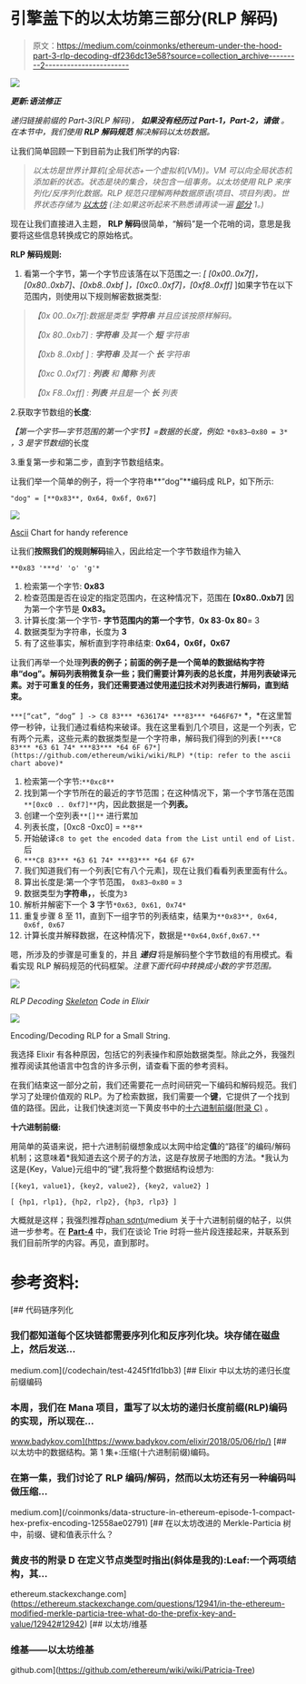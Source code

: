 # 引擎盖下的以太坊第三部分(RLP 解码)

> 原文：<https://medium.com/coinmonks/ethereum-under-the-hood-part-3-rlp-decoding-df236dc13e58?source=collection_archive---------2----------------------->

![](img/b920e96c9d45a53f7096bba7cf898fef.png)

***更新:语法修正***

*递归链接前缀的 Part-3(RLP 解码)，* ***如果没有经历过 Part-1，Part-2，请做*** *。在本节中，我们使用* ***RLP 解码规范*** *解决解码以太坊数据。*

让我们简单回顾一下到目前为止我们所学的内容:

> *以太坊是世界计算机(全局状态+一个虚拟机(VM))。VM 可以向全局状态机添加新的状态。状态是块的集合，块包含一组事务。以太坊使用 RLP 来序列化/反序列化数据。RLP 规范只理解两种数据原语(项目、项目列表)。世界状态存储为* [*以太坊*](https://github.com/ethereum/wiki/wiki/Patricia-Tree) *(注:如果这听起来不熟悉请再读一遍* [*部分*](/@deepakraous/ethereum-under-the-hood-part-i-ver-0-1-4f2fb24b3d68) *1。)*

现在让我们直接进入主题， **RLP 解码**很简单，“解码”是一个花哨的词，意思是我要将这些信息转换成它的原始格式。

**RLP 解码规则:**

1.  看第一个字节，第一个字节应该落在以下范围之一: *[ [0x00..0x7f]，[0x80..0xb7]、[0xb8..0xbf ]，[0xc0..0xf7]，[0xf8..0xff]* ]如果字节在以下范围内，则使用以下规则解密数据类型:

> *【0x 00..0x7f]:数据是类型* ***字符串*** *并且应该按原样解码。*
> 
> *【0x 80..0xb7] :* ***字符串*** *及其一个* ***短*** *字符串*
> 
> *【0xb 8..0xbf ] :* ***字符串*** *及其一个* ***长*** *字符串*
> 
> *【0xc 0..0xf7] :* ***列表*** *和* ***简称*** *列表*
> 
> *【0x F8..0xff] :* ***列表*** *并且是一个* ***长*** *列表*

2.获取字节数组的**长度**:

*【第一个字节—字节范围的第一个字节】=数据的长度，例如:* `*0x83–0x80 = 3*` *，3 是字节数组*的长度

3.重复第一步和第二步，直到字节数组结束。

让我们举一个简单的例子，将一个字符串**“dog”**编码成 RLP，如下所示:

```
"dog" = [**0x83**, 0x64, 0x6f, 0x67]
```

![](img/c6c60d170cadcdc45741021d999ef186.png)

[Ascii](https://www.asciitable.com/) Chart for handy reference

让我们**按照我们的规则解码**输入，因此给定一个字节数组作为输入

`**0x83 '***d' 'o' 'g'*`

1.  检索第一个字节: **0x83**
2.  检查范围是否在设定的指定范围内，在这种情况下，范围在 **[0x80..0xb7]** 因为第一个字节是 **0x83。**
3.  计算长度:第一个字节- **字节范围内的第一个字节**，**0x 83**-**0x 80**= 3
4.  数据类型为字符串，长度为 **3**
5.  有了这些事实，解析直到字符串结束: **0x64，0x6f，0x67**

让我们再举一个处理**列表的例子；前面的例子是一个简单的数据结构字符串“dog”。解码列表稍微复杂一些；我们需要计算列表的总长度，并用列表破译元素。对于可重复的任务，我们还需要通过使用[递归](https://en.wikipedia.org/wiki/Recursion#In_computer_science)技术对列表进行解码，直到结束。**

`***[“cat”, “dog” ] -> C8 83*** *636174* ***83*** *646F67*` *，*在这里暂停一秒钟，让我们通过看结构来破译。我在这里看到几个项目，这是一个列表，它有两个元素，这些元素的数据类型是一个字符串，解码我们得到的列表`[***C8 83*** *63 61 74* ***83*** *64 6F 67*](https://github.com/ethereum/wiki/wiki/RLP) *(tip: refer to the ascii chart above)*`

1.  检索第一个字节:`**0xc8**`
2.  找到第一个字节所在的最近的字节范围；在这种情况下，第一个字节落在范围`**[0xc0 .. 0xf7]**`内，因此数据是一个**列表。**
3.  创建一个空列表`**[]**` 进行累加
4.  列表长度，[0xc8 -0xc0] = `**8**`
5.  开始破译`c8 to get the encoded data from the List until end of List.`后
6.  `***C8 83*** *63 61 74* ***83*** *64 6F 67*`
7.  我们知道我们有一个列表[它有八个元素]，现在让我们看看列表里面有什么。
8.  算出长度是:第一个字节范围， `0x83–0x80` = `3`
9.  数据类型为**字符串，**，长度为`3`
10.  解析并解密下一个 **3** 字节`*0x63, 0x61, 0x74*`
11.  重复步骤 8 至 11，直到下一组字节的列表结束，结果为`**0x83**, 0x64, 0x6f, 0x67`
12.  计算长度并解释数据，在这种情况下，数据是`**0x64,0x6f,0x67.**`

嗯，所涉及的步骤是可重复的，并且 ***递归*** 将是解码整个字节数组的有用模式。看看实现 RLP 解码规范的代码框架。*注意下面代码中转换成小数的字节范围。*

![](img/44587f1dec996499c516318393d2f09b.png)

*RLP Decoding* [*Skeleton*](https://github.com/deepakraous/elixir_rlp) *Code in Elixir*

![](img/732992977d2cbc2a456cb68843132619.png)

Encoding/Decoding RLP for a Small String.

我选择 Elixir 有各种原因，包括它的列表操作和原始数据类型。除此之外，我强烈推荐阅读其他语言中包含的许多示例，请查看下面的参考资料。

在我们结束这一部分之前，我们还需要花一点时间研究一下编码和解码规范。我们学习了处理价值观的 RLP。为了检索数据，我们需要一个**键**，它提供了一个找到值的路径。因此，让我们快速浏览一下黄皮书中的[十六进制前缀(附录 C)](https://ethereum.github.io/yellowpaper/paper.pdf.) 。

**十六进制前缀:**

用简单的英语来说，把十六进制前缀想象成以太网中给定**值**的“路径”的编码/解码机制；这意味着*我知道去这个房子的方法，这是存放房子地图的方法。*我认为这是{Key，Value}元组中的“键”,我将整个数据结构设想为:

`[{key1, value1}, {key2, value2}, {key2, value2} ]`

`[ {hp1, rlp1}, {hp2, rlp2}, {hp3, rlp3} ]`

大概就是这样；我强烈推荐[phan sơntự](https://medium.com/u/2d1e5cc8c1db?source=post_page-----df236dc13e58--------------------------------)medium 关于十六进制前缀的帖子，以供进一步参考。在 [**Part-4**](/coinmonks/ethereum-under-the-hood-part-4-the-trie-a3f71f8dbef8) 中，我们在谈论 Trie 时将一些片段连接起来，并联系到我们目前所学的内容。再见，直到那时。

# 参考资料:

[](/codechain/test-4245f1fd1bb3) [## 代码链序列化

### 我们都知道每个区块链都需要序列化和反序列化块。块存储在磁盘上，然后发送…

medium.com](/codechain/test-4245f1fd1bb3) [](https://www.badykov.com/elixir/2018/05/06/rlp/) [## Elixir 中以太坊的递归长度前缀编码

### 本周，我们在 Mana 项目，重写了以太坊的递归长度前缀(RLP)编码的实现，所以现在…

www.badykov.com](https://www.badykov.com/elixir/2018/05/06/rlp/) [](/coinmonks/data-structure-in-ethereum-episode-1-compact-hex-prefix-encoding-12558ae02791) [## 以太坊中的数据结构。第 1 集+:压缩(十六进制前缀)编码。

### 在第一集，我们讨论了 RLP 编码/解码，然而以太坊还有另一种编码叫做压缩…

medium.com](/coinmonks/data-structure-in-ethereum-episode-1-compact-hex-prefix-encoding-12558ae02791) [](https://ethereum.stackexchange.com/questions/12941/in-the-ethereum-modified-merkle-particia-tree-what-do-the-prefix-key-and-value/12942#12942) [## 在以太坊改进的 Merkle-Particia 树中，前缀、键和值表示什么？

### 黄皮书的附录 D 在定义节点类型时指出(斜体是我的):Leaf:一个两项结构，其…

ethereum.stackexchange.com](https://ethereum.stackexchange.com/questions/12941/in-the-ethereum-modified-merkle-particia-tree-what-do-the-prefix-key-and-value/12942#12942) [](https://github.com/ethereum/wiki/wiki/Patricia-Tree) [## 以太坊/维基

### 维基——以太坊维基

github.com](https://github.com/ethereum/wiki/wiki/Patricia-Tree)